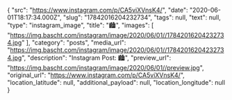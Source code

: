 {
  "src": "https://www.instagram.com/p/CA5viXVnsK4/",
  "date": "2020-06-01T18:17:34.000Z",
  "slug": "17842016204232734",
  "tags": null,
  "text": null,
  "type": "instagram_image",
  "title": "🏙️",
  "images": [
    "https://img.bascht.com/instagram/image/2020/06/01//17842016204232734.jpg"
  ],
  "category": "posts",
  "media_url": "https://img.bascht.com/instagram/image/2020/06/01//17842016204232734.jpg",
  "description": "Instagram Post: 🏙️",
  "preview_url": "https://img.bascht.com/instagram/image/2020/06/01//preview.jpg",
  "original_url": "https://www.instagram.com/p/CA5viXVnsK4/",
  "location_latitude": null,
  "additional_payload": null,
  "location_longitude": null
}